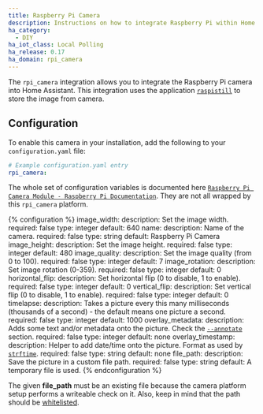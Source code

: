 ```yaml
---
title: Raspberry Pi Camera
description: Instructions on how to integrate Raspberry Pi within Home Assistant.
ha_category:
  - DIY
ha_iot_class: Local Polling
ha_release: 0.17
ha_domain: rpi_camera
---
```


The `rpi_camera` integration allows you to integrate the Raspberry Pi camera into Home Assistant. This integration uses the application [`raspistill`](https://www.raspberrypi.org/documentation/usage/camera/raspicam/raspistill.md) to store the image from camera.

## Configuration

To enable this camera in your installation, add the following to your `configuration.yaml` file:

```yaml
# Example configuration.yaml entry
rpi_camera:
```

The whole set of configuration variables is documented here [`Raspberry Pi Camera Module - Raspberry Pi Documentation`](https://www.raspberrypi.org/documentation/raspbian/applications/camera.md).
They are not all wrapped by this `rpi_camera` platform.

{% configuration %}
image_width:
  description: Set the image width.
  required: false
  type: integer
  default: 640
name:
  description: Name of the camera.
  required: false
  type: string
  default: Raspberry Pi Camera
image_height:
  description: Set the image height.
  required: false
  type: integer
  default: 480
image_quality:
  description: Set the image quality (from 0 to 100).
  required: false
  type: integer
  default: 7
image_rotation:
  description: Set image rotation (0-359).
  required: false
  type: integer
  default: 0
horizontal_flip:
  description: Set horizontal flip (0 to disable, 1 to enable).
  required: false
  type: integer
  default: 0
vertical_flip:
  description: Set vertical flip (0 to disable, 1 to enable).
  required: false
  type: integer
  default: 0
timelapse:
  description: Takes a picture every this many milliseconds (thousands of a second) - the default means one picture a second.
  required: false
  type: integer
  default: 1000
overlay_metadata:
  description: Adds some text and/or metadata onto the picture. Check the [`--annotate`](https://www.raspberrypi.org/documentation/raspbian/applications/camera.md) section.
  required: false
  type: integer
  default: none
overlay_timestamp:
  description: Helper to add date/time onto the picture. Format as used by [`strftime`](http://man7.org/linux/man-pages/man3/strftime.3.html).
  required: false
  type: string
  default: none
file_path:
  description: Save the picture in a custom file path.
  required: false
  type: string
  default: A temporary file is used.
{% endconfiguration %}

The given **file_path** must be an existing file because the camera platform setup performs a writeable check on it. Also, keep in mind that the path should be [whitelisted](/docs/configuration/basic/).
